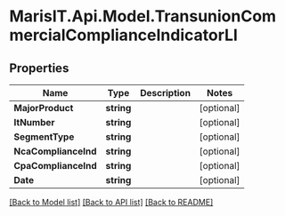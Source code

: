 
# MarisIT.Api.Model.TransunionCommercialComplianceIndicatorLI

## Properties

Name | Type | Description | Notes
------------ | ------------- | ------------- | -------------
**MajorProduct** | **string** |  | [optional] 
**ItNumber** | **string** |  | [optional] 
**SegmentType** | **string** |  | [optional] 
**NcaComplianceInd** | **string** |  | [optional] 
**CpaComplianceInd** | **string** |  | [optional] 
**Date** | **string** |  | [optional] 

[[Back to Model list]](../README.md#documentation-for-models)
[[Back to API list]](../README.md#documentation-for-api-endpoints)
[[Back to README]](../README.md)

